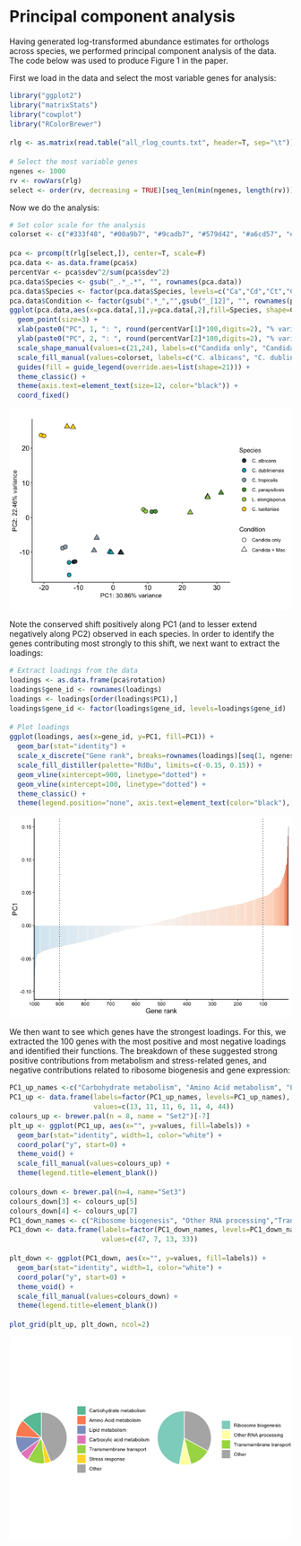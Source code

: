 Principal component analysis
================

Having generated log-transformed abundance estimates for orthologs
across species, we performed principal component analysis of the data.
The code below was used to produce Figure 1 in the paper.

First we load in the data and select the most variable genes for
analysis:

``` r
library("ggplot2")
library("matrixStats")
library("cowplot")
library("RColorBrewer")

rlg <- as.matrix(read.table("all_rlog_counts.txt", header=T, sep="\t"))

# Select the most variable genes
ngenes <- 1000
rv <- rowVars(rlg)
select <- order(rv, decreasing = TRUE)[seq_len(min(ngenes, length(rv)))]
```

Now we do the analysis:

``` r
# Set color scale for the analysis
colorset <- c("#333f48", "#00a9b7", "#9cadb7", "#579d42", "#a6cd57", "#ffd600")

pca <- prcomp(t(rlg[select,]), center=T, scale=F)
pca.data <- as.data.frame(pca$x)
percentVar <- pca$sdev^2/sum(pca$sdev^2)
pca.data$Species <- gsub("_.*_.*", "", rownames(pca.data))
pca.data$Species <- factor(pca.data$Species, levels=c("Ca","Cd","Ct","Cp","Le","Cl"))
pca.data$Condition <- factor(gsub(".*_","",gsub("_[12]", "", rownames(pca.data))), levels=c("only", "mouse"))
ggplot(pca.data,aes(x=pca.data[,1],y=pca.data[,2],fill=Species, shape=Condition)) +
  geom_point(size=3) +
  xlab(paste0("PC", 1, ": ", round(percentVar[1]*100,digits=2), "% variance")) + 
  ylab(paste0("PC", 2, ": ", round(percentVar[2]*100,digits=2), "% variance")) +
  scale_shape_manual(values=c(21,24), labels=c("Candida only", "Candida + Mac")) +
  scale_fill_manual(values=colorset, labels=c("C. albicans", "C. dubliniensis", "C. tropicalis", "C. parapsilosis", "L. elongisporus", "C. lusitaniae")) +
  guides(fill = guide_legend(override.aes=list(shape=21))) +
  theme_classic() +
  theme(axis.text=element_text(size=12, color="black")) +
  coord_fixed()
```

![](pca_analysis_files/figure-gfm/pca-1.png)<!-- -->

Note the conserved shift positively along PC1 (and to lesser extend
negatively along PC2) observed in each species. In order to identify the
genes contributing most strongly to this shift, we next want to extract
the loadings:

``` r
# Extract loadings from the data
loadings <- as.data.frame(pca$rotation)
loadings$gene_id <- rownames(loadings)
loadings <- loadings[order(loadings$PC1),]
loadings$gene_id <- factor(loadings$gene_id, levels=loadings$gene_id)

# Plot loadings
ggplot(loadings, aes(x=gene_id, y=PC1, fill=PC1)) +
  geom_bar(stat="identity") +
  scale_x_discrete("Gene rank", breaks=rownames(loadings)[seq(1, ngenes, 100)], labels=factor(seq(ngenes,1, -100))) +
  scale_fill_distiller(palette="RdBu", limits=c(-0.15, 0.15)) +
  geom_vline(xintercept=900, linetype="dotted") +
  geom_vline(xintercept=100, linetype="dotted") +
  theme_classic() +
  theme(legend.position="none", axis.text=element_text(color="black"), axis.title=element_text(size=12))
```

![](pca_analysis_files/figure-gfm/get_loadings-1.png)<!-- -->

We then want to see which genes have the strongest loadings. For this,
we extracted the 100 genes with the most positive and most negative
loadings and identified their functions. The breakdown of these
suggested strong positive contributions from metabolism and
stress-related genes, and negative contributions related to ribosome
biogenesis and gene expression:

``` r
PC1_up_names <-c("Carbohydrate metabolism", "Amino Acid metabolism", "Lipid metabolism", "Carboxylic acid metabolism", "Transmembrane transport", "Stress response", "Other")
PC1_up <- data.frame(labels=factor(PC1_up_names, levels=PC1_up_names),
                     values=c(13, 11, 11, 6, 11, 4, 44))
colours_up <- brewer.pal(n = 8, name = "Set2")[-7]
plt_up <- ggplot(PC1_up, aes(x="", y=values, fill=labels)) +
  geom_bar(stat="identity", width=1, color="white") +
  coord_polar("y", start=0) +
  theme_void() +
  scale_fill_manual(values=colours_up) +
  theme(legend.title=element_blank())

colours_down <- brewer.pal(n=4, name="Set3")
colours_down[3] <- colours_up[5]
colours_down[4] <- colours_up[7]
PC1_down_names <- c("Ribosome biogenesis", "Other RNA processing","Transmembrane transport", "Other")
PC1_down <- data.frame(labels=factor(PC1_down_names, levels=PC1_down_names),
                       values=c(47, 7, 13, 33))

plt_down <- ggplot(PC1_down, aes(x="", y=values, fill=labels)) +
  geom_bar(stat="identity", width=1, color="white") +
  coord_polar("y", start=0) +
  theme_void() +
  scale_fill_manual(values=colours_down) +
  theme(legend.title=element_blank())

plot_grid(plt_up, plt_down, ncol=2)
```

![](pca_analysis_files/figure-gfm/pie_charts-1.png)<!-- -->
